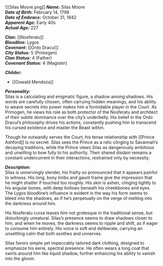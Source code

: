 ![[Silas Moore.png]]
***Name:*** Silas Moore  
***Date of Birth:*** February 14, 1798  
***Date of Embrace:*** October 31, 1842  
***Apparent Age:*** Early 40s  
***Actual Age:*** 227  

***Clan:*** [[Nosferatu]]  
***Bloodline:*** Lygos  
***Covenant:*** [[Ordo Dracul]]  
***City Status:*** 5 (Primogen)  
***Clan Status:*** 4 (Father)  
***Covenant Status:*** 4 (Magister)  

***Childer:***
* [[Oswald Mendoza]]

***Personality:***  
Silas is a calculating and enigmatic figure, a shadow among shadows. His words are carefully chosen, often carrying hidden meanings, and his ability to weave secrets into power makes him a formidable player in the Court. As Primogen, he views his role as both protector of the Nosferatu and architect of their subtle dominance over the city’s underbelly. His belief in the Ordo Dracul’s philosophy drives his actions, constantly pushing him to transcend his cursed existence and master the Beast within.  

Though he outwardly serves the Court, his tense relationship with [[Prince Ashford]] is no secret. Silas sees the Prince as a relic clinging to Savannah’s decaying traditions, while the Prince views Silas as dangerously ambitious and unwilling to bow fully to his authority. Their shared disdain remains a constant undercurrent in their interactions, restrained only by necessity.  

***Description:***  
Silas is unnervingly slender, his frailty so pronounced that it appears painful to witness. His long, bony limbs and gaunt frame give the impression that he might shatter if touched too roughly. His skin is ashen, clinging tightly to his angular bones, with deep hollows beneath his cheekbones and eyes. The Lygos bloodline’s influence is evident in the way his form seems to bleed into the shadows, as if he’s perpetually on the verge of melting into the darkness around him.  

His Nosferatu curse leaves him not grotesque in the traditional sense, but disturbingly unnatural. Silas’s presence seems to draw shadows closer to him, and when he moves, the darkness seems to ripple and shift, as if eager to consume him entirely. His voice is soft and deliberate, carrying an unsettling calm that both soothes and unnerves.  

Silas favors simple yet impeccably tailored dark clothing, designed to emphasize his eerie, spectral presence. He often wears a long coat that swirls around him like liquid shadow, further enhancing his ability to vanish into the gloom.